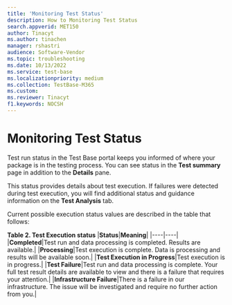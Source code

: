 ```yaml
---
title: 'Monitoring Test Status'
description: How to Monitoring Test Status
search.appverid: MET150
author: Tinacyt
ms.author: tinachen
manager: rshastri
audience: Software-Vendor
ms.topic: troubleshooting
ms.date: 10/13/2022
ms.service: test-base
ms.localizationpriority: medium
ms.collection: TestBase-M365
ms.custom:
ms.reviewer: Tinacyt
f1.keywords: NOCSH
---
```


# Monitoring Test Status

Test run status in the Test Base portal keeps you informed of where your package is in the testing process. You can see status in the **Test summary** page in addition to the **Details** pane. 

This status provides details about test execution. If failures were detected during test execution, you will find additional status and guidance information on the **Test Analysis** tab.

Current possible execution status values are described in the table that follows:

**Table 2. Test Execution status**
|**Status**|**Meaning**|
|----|----|
|**Completed**|Test run and data processing is completed. Results are available.|
|**Processing**|Test execution is complete. Data is processing and results will be available soon.|
|**Test Execution in Progress**|Test execution is in progress.|
|**Test Failure**|Test run and data processing is complete. Your full test result details are available to view and there is a failure that requires your attention.|
|**Infrastructure Failure**|There is a failure in our infrastructure. The issue will be investigated and require no further action from you.|
